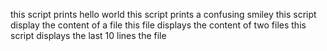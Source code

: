 this script prints hello world
this script prints a confusing smiley
this script display the content of a file
this file displays the content of two files
this script displays the last 10 lines the file
